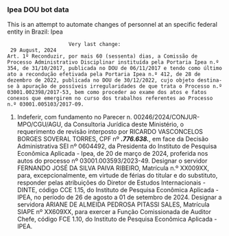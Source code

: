  ### Ipea DOU bot data
 This is an attempt to automate changes of personnel at an specific federal entity in Brazil: Ipea
 
                        Very last change: 
 	 29 August, 2024
	Art. 1º Reconduzir, por mais 60 (sessenta) dias, a Comissão de Processo Administrativo Disciplinar instituída pela Portaria Ipea n.º 354, de 31/10/2017, publicada no DOU de 06/11/2017 e tendo como último ato a recondução efetivada pela Portaria Ipea n.º 412, de 28 de dezembro de 2022, publicada no DOU de 30/12/2022, cujo objeto destina-se à apuração de possíveis irregularidades de que trata o Processo n.º 03001.002398/2017-53, bem como proceder ao exame dos atos e fatos conexos que emergirem no curso dos trabalhos referentes ao Processo n.º 03001.005103/2017-09.
1. Indeferir, com fundamento no Parecer n. 00246/2024/CONJUR-MPO/CGU/AGU, da Consultoria Jurídica deste Ministério, o requerimento de revisão interposto por RICARDO VASCONCELOS BORGES SOVERAL TORRES, CPF nº ***.776.638.***, em face da Decisão Administrativa SEI nº 0604492, da Presidenta do Instituto de Pesquisa Econômica Aplicada - Ipea, de 20 de março de 2024, proferida nos autos do processo nº 03001.003593/2023-49.
Designar o servidor FERNANDO JOSÉ DA SILVA PAIVA RIBEIRO, Matrícula n.º XX009XX, para, excepcionalmente, em virtude de férias do titular e do substituto, responder pelas atribuições do Diretor de Estudos Internacionais - DINTE, código CCE 1.15, do Instituto de Pesquisa Econômica Aplicada - IPEA, no período de 26 de agosto a 01 de setembro de 2024.
Designar a servidora ARIANE DE ALMEIDA PEDROSA PITASSI SALES, Matrícula SIAPE nº XX609XX, para exercer a Função Comissionada de Auditor Chefe, código FCE 1.10, do Instituto de Pesquisa Econômica Aplicada - IPEA.
